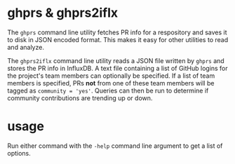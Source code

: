 # ghprs & ghprs2iflx
The `ghprs` command line utility fetches PR info for a respository and saves it to disk in JSON encoded format. This makes it easy for other utilities to read and analyze.

The `ghprs2iflx` command line utility reads a JSON file written by `ghprs` and stores the PR info in InfluxDB. A text file containing a list of GitHub logins for the project's team members can optionally be specified. If a list of team members is specified, PRs **not** from one of these team members will be tagged as `community = 'yes'`. Queries can then be run to determine if community contributions are trending up or down.

# usage
Run either command with the `-help` command line argument to get a list of options.
